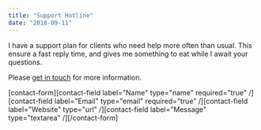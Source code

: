 ```yaml
---
title: "Support Hotline"
date: "2018-09-11"
---
```


I have a support plan for clients who need help more often than usual. This ensure a fast reply time, and gives me something to eat while I await your questions.

Please [get in touch](https://constantsolutions.dk/contact/) for more information.

\[contact-form\]\[contact-field label="Name" type="name" required="true" /\]\[contact-field label="Email" type="email" required="true" /\]\[contact-field label="Website" type="url" /\]\[contact-field label="Message" type="textarea" /\]\[/contact-form\]
